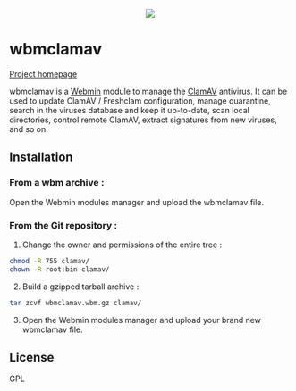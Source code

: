 <p align="center"><img src="http://wbmclamav.esaracco.fr/images/wbmclamav.png"/></p>

# wbmclamav

[Project homepage](http://wbmclamav.esaracco.fr)

wbmclamav is a [Webmin](http://www.webmin.com) module to manage the [ClamAV](https://www.clamav.net) antivirus. It can be used to update ClamAV / Freshclam configuration, manage quarantine, search in the viruses database and keep it up-to-date, scan local directories, control remote ClamAV,  extract signatures from new viruses, and so on.

## Installation

### From a wbm archive :

Open the Webmin modules manager and upload the wbmclamav file.

### From the Git repository :

1. Change the owner and permissions of the entire tree :
```bash
chmod -R 755 clamav/
chown -R root:bin clamav/
```
2. Build a gzipped tarball archive :
```bash
tar zcvf wbmclamav.wbm.gz clamav/
```
3. Open the Webmin modules manager and upload your brand new wbmclamav file.

## License
GPL
